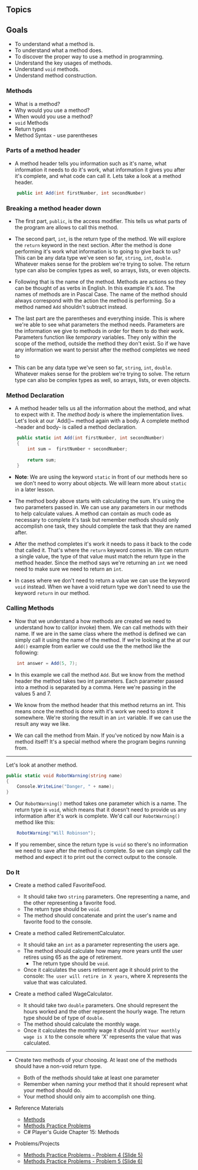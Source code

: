 ## Topics
## Goals
- To understand what a method is.
- To understand what a method does.
- To discover the proper way to use a method in programming.
- Understand the key usages of methods.
- Understand `void` methods.
- Understand method construction.

### Methods
 - What is a method?
 - Why would you use a method?
 - When would you use a method?
 - `void` Methods
 - Return types
 - Method Syntax - use parentheses
 
 ### Parts of a method header
- A method header tells you information such as it's name, what information it needs to do it's work, what information it gives you after it's complete, and what code can call it. Lets take a look at a method header.

```csharp
    public int Add(int firstNumber, int secondNumber)
```
 ### Breaking a method header down
- The first part, `public`, is the access modifier. This tells us what parts of the program are allows to call this method. 

- The second part, `int`, is the return type of the method. We will explore the `return` keyword in the next section. After the method is done performing it's work what information is to going to give back to us? This can be any data type we've seen so far, `string`, `int`, `double`. Whatever makes sense for the problem we're trying to solve. The return type can also be complex types as well, so arrays, lists, or even objects.

- Following that is the name of the method. Methods are actions so they can be thought of as verbs in English. In this example it's `Add`. The names of methods are in Pascal Case. The name of the method should always correspond with the action the method is performing. So a method named `Add` shouldn't subtract instead.

- The last part are the parentheses and everything inside. This is where we're able to see what parameters the method needs. Parameters are the information we give to methods in order for them to do their work. Parameters function like _temporary_ variables. They only within the scope of the method, outside the method they don't exist. So if we have any information we want to persist after the method completes we need to

- This can be any data type we've seen so far, `string`, `int`, `double`. Whatever makes sense for the problem we're trying to solve. The return type can also be complex types as well, so arrays, lists, or even objects.

### Method Declaration
- A method header tells us all the information about the method, and what to expect with it. The _method body_ is where the implementation lives. Let's look at our `Add()~ method again with a body. A complete method -header and body- is called a method declaration.

```csharp
    public static int Add(int firstNumber, int secondNumber)
    {
        int sum =  firstNumber + secondNumber;
        
        return sum;
    }
```
- **Note**: We are using the keyword `static` in front of our methods here so we don't need to worry about objects. We will learn more about `static` in a later lesson.

- The method body above starts with calculating the sum. It's using the two parameters passed in. We can use any parameters in our methods to help calculate values. A method can contain as much code as necessary to complete it's task but remember methods should only accomplish one task, they should complete the task that they are named after.

- After the method completes it's work it needs to pass it back to the code that called it. That's where the `return` keyword comes in. We can return a single value, the type of that value must match the return type in the method header. Since the method says we're returning an `int` we need need to make sure we need to return an `int`. 

- In cases where we don't need to return a value we can use the keyword `void` instead. When we have a void return type we don't need to use the keyword `return` in our method.

### Calling Methods

- Now that we understand a how methods are created we need to understand how to call(or invoke) them. We can call methods with their name. If we are in the same class where the method is defined we can simply call it using the name of the method. If we're looking at the at our `Add()` example from earlier we could use the the method like the following:

```csharp
    int answer = Add(5, 7);
```

- In this example we call the method `Add`. But we know from the method header the method takes two int parameters. Each parameter passed into a method is separated by a comma. Here we're passing in the values  5 and 7.

- We know from the method header that this method returns an int. This means once the method is done with it's work we need to store it somewhere. We're storing the result in an `int` variable. If we can use the result any way we like.

- We can call the method from Main. If you've noticed by now Main is a method itself! It's a special method where the program begins running from.

---

Let's look at another method.

```csharp
public static void RobotWarning(string name)
{
    Console.WriteLine("Danger, " + name);
}
```

- Our `RobotWarning()` method takes one parameter which is a name. The return type is `void`, which means that it doesn't need to provide us any information after it's work is complete. We'd call our `RobotWarning()` method like this:
```csharp
    RobotWarning("Will Robinson");
```
- If you remember, since the return type is `void` so there's no information we need to save after the method is complete. So we can simply call the method and expect it to print out the correct output to the console.


### Do It
 - Create a method called FavoriteFood.
    - It should take two `string` parameters. One representing a name, and the other representing a favorite food.
    - The return type should be `void`.
    - The method should concatenate and print the user's name and favorite food to the console.

- Create a method called RetirementCalculator.
    - It should take an `int` as a parameter representing the users age.
    - The method should calculate how many more years until the user retires using 65 as the age of retirement.
        - The return type should be `void`.
    - Once it calculates the users retirement age it should print to the console: `The user will retire in X years`, where X represents the value that was calculated.

- Create a method called WageCalculator.
    - It should take two `double` parameters. One should represent the hours worked and the other represent the hourly wage. The return type should be of type of `double`.
    - The method should calculate the monthly wage.
    - Once it calculates the monthly wage it should print `Your monthly wage is X` to the console where 'X' represents the value that was calculated.

----

- Create two methods of your choosing. At least one of the methods should have a non-void return type.
    - Both of the methods should take at least one parameter
    - Remember when naming your method that it should represent what your method should do.
    - Your method should only aim to accomplish one thing.

- Reference Materials
  - [Methods](https://docs.google.com/a/wecancodeit.org/presentation/d/1w7U0GGW6oVNJpgPFKjb-iny2EwcrQypZlIvNHsHQKF4/edit?usp=sharing)
  - [Methods Practice Problems](https://docs.google.com/a/wecancodeit.org/presentation/d/1PCziOM-s2T7MU3n9AVP_YKNLyirXO3cqAKLdFnBn9P0/edit?usp=sharing)
  - C# Player's Guide Chapter 15: Methods

- Problems/Projects
  -  [Methods Practice Problems - Problem 4 (Slide 5)](https://docs.google.com/a/wecancodeit.org/presentation/d/1PCziOM-s2T7MU3n9AVP_YKNLyirXO3cqAKLdFnBn9P0/edit?usp=sharing)
  -  [Methods Practice Problems - Problem 5 (Slide 6)](https://docs.google.com/a/wecancodeit.org/presentation/d/1PCziOM-s2T7MU3n9AVP_YKNLyirXO3cqAKLdFnBn9P0/edit?usp=sharing)
